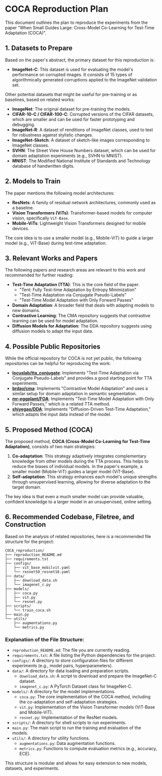 
# COCA Reproduction Plan

This document outlines the plan to reproduce the experiments from the paper "When Small Guides Large: Cross-Model Co-Learning for Test-Time Adaptation (COCA)".

## 1. Datasets to Prepare

Based on the paper's abstract, the primary dataset for this reproduction is:

*   **ImageNet-C**: This dataset is used for evaluating the model's performance on corrupted images. It consists of 15 types of algorithmically generated corruptions applied to the ImageNet validation set.

Other potential datasets that might be useful for pre-training or as baselines, based on related works:

*   **ImageNet**: The original dataset for pre-training the models.
*   **CIFAR-10-C / CIFAR-100-C**: Corrupted versions of the CIFAR datasets, which are smaller and can be used for faster prototyping and debugging.
*   **ImageNet-R**: A dataset of renditions of ImageNet classes, used to test for robustness against stylistic changes.
*   **ImageNet-Sketch**: A dataset of sketch-like images corresponding to ImageNet classes.
*   **SVHN**: The Street View House Numbers dataset, which can be used for domain adaptation experiments (e.g., SVHN to MNIST).
*   **MNIST**: The Modified National Institute of Standards and Technology database of handwritten digits.

## 2. Models to Train

The paper mentions the following model architectures:

*   **ResNets**: A family of residual network architectures, commonly used as a baseline.
*   **Vision Transformers (ViTs)**: Transformer-based models for computer vision, specifically `ViT-Base`.
*   **Mobile-ViTs**: Lightweight Vision Transformers designed for mobile devices.

The core idea is to use a smaller model (e.g., Mobile-ViT) to guide a larger model (e.g., ViT-Base) during test-time adaptation.

## 3. Relevant Works and Papers

The following papers and research areas are relevant to this work and recommended for further reading:

*   **Test-Time Adaptation (TTA)**: This is the core field of the paper.
    *   "Tent: Fully Test-time Adaptation by Entropy Minimization"
    *   "Test-Time Adaptation via Conjugate Pseudo-Labels"
    *   "Test-Time Model Adaptation with Only Forward Passes"
*   **Domain Adaptation**: A broader field that deals with adapting models to new domains.
*   **Contrastive Learning**: The CMA repository suggests that contrastive learning can be used for model adaptation.
*   **Diffusion Models for Adaptation**: The DDA repository suggests using diffusion models to adapt the input data.

## 4. Possible Public Repositories

While the official repository for COCA is not yet public, the following repositories can be helpful for reproducing the work:

*   **[locuslab/tta_conjugate](https://github.com/locuslab/tta_conjugate)**: Implements "Test-Time Adaptation via Conjugate Pseudo-Labels" and provides a good starting point for TTA experiments.
*   **[brdav/cma](https://github.com/brdav/cma)**: Implements "Contrastive Model Adaptation" and uses a similar setup for domain adaptation in semantic segmentation.
*   **[mr-eggplant/FOA](https://github.com/mr-eggplant/FOA)**: Implements "Test-Time Model Adaptation with Only Forward Passes," which is a related TTA method.
*   **[shiyegao/DDA](https://github.com/shiyegao/DDA)**: Implements "Diffusion-Driven Test-Time Adaptation," which adapts the input data instead of the model.

## 5. Proposed Method (COCA)

The proposed method, **COCA (Cross-Model Co-Learning for Test-Time Adaptation)**, consists of two main strategies:

1.  **Co-adaptation**: This strategy adaptively integrates complementary knowledge from other models during the TTA process. This helps to reduce the biases of individual models. In the paper's example, a smaller model (Mobile-ViT) guides a larger model (ViT-Base).
2.  **Self-adaptation**: This strategy enhances each model's unique strengths through unsupervised learning, allowing for diverse adaptation to the target domain.

The key idea is that even a much smaller model can provide valuable, confident knowledge to a larger model in an unsupervised, online setting.

## 6. Recommended Codebase, Filetree, and Construction

Based on the analysis of related repositories, here is a recommended file structure for the project:

```
COCA_reproduction/
├── reproduction_README.md
├── requirements.txt
├── configs/
│   ├── vit_base_mobilvit.yaml
│   └── resnet50_resnet18.yaml
├── data/
│   ├── download_data.sh
│   └── imagenet_c.py
├── models/
│   ├── coca.py
│   ├── vit.py
│   └── resnet.py
├── scripts/
│   └── train_coca.sh
├── main.py
└── utils/
    ├── augmentations.py
    └── metrics.py
```

### Explanation of the File Structure:

*   `reproduction_README.md`: The file you are currently reading.
*   `requirements.txt`: A file listing the Python dependencies for the project.
*   `configs/`: A directory to store configuration files for different experiments (e.g., model pairs, hyperparameters).
*   `data/`: A directory for data loading and preparation scripts.
    *   `download_data.sh`: A script to download and prepare the ImageNet-C dataset.
    *   `imagenet_c.py`: A PyTorch Dataset class for ImageNet-C.
*   `models/`: A directory for the model implementations.
    *   `coca.py`: The core implementation of the COCA method, including the co-adaptation and self-adaptation strategies.
    *   `vit.py`: Implementation of the Vision Transformer models (ViT-Base and Mobile-ViT).
    *   `resnet.py`: Implementation of the ResNet models.
*   `scripts/`: A directory for shell scripts to run experiments.
*   `main.py`: The main script to run the training and evaluation of the models.
*   `utils/`: A directory for utility functions.
    *   `augmentations.py`: Data augmentation functions.
    *   `metrics.py`: Functions to compute evaluation metrics (e.g., accuracy, ECE).

This structure is modular and allows for easy extension to new models, datasets, and experiments. 
